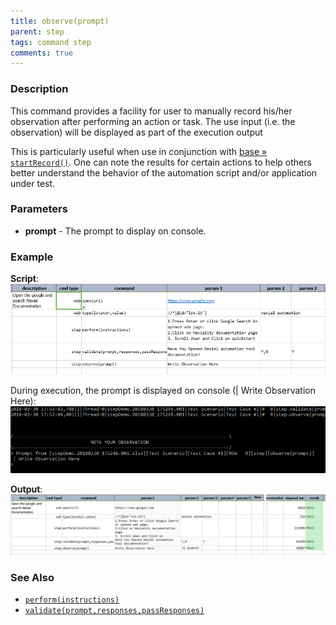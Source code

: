 ```yaml
---
title: observe(prompt)
parent: step
tags: command step
comments: true
---
```



### Description
This command provides a facility for user to manually record his/her observation after performing an action or task. 
The use input (i.e. the observation) will be displayed as part of the execution output

This is particularly useful when use in conjunction with [base &raquo; `startRecord()`](../base/startRecording()). One
can note the results for certain actions to help others better understand the behavior of the automation script and/or 
application under test.


### Parameters
- **prompt** \- The prompt to display on console.


### Example
**Script**:<br/>
![](image/observe(prompt)_02.png)

During execution, the prompt is displayed on console (\| Write Observation Here):<br/> 
![](image/observe(prompt)_01.png)

**Output**:<br/>
![](image/observe(prompt)_03.png)


### See Also
- [`perform(instructions)`](perform(instructions).html )
- [`validate(prompt,responses,passResponses)`](validate(prompt,responses,passResponses).html)
